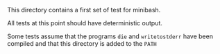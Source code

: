 
This directory contains a first set of test for minibash.

All tests at this point should have deterministic output.

Some tests assume that the programs `die` and `writetostderr`
have been compiled and that this directory is added to the `PATH`
